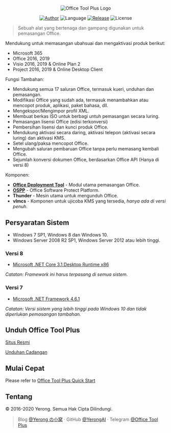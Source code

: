 #

<p align="center">
<img alt="Office Tool Plus Logo" src="https://otp.landian.vip/static/images/logo.png"/>
</p>

<p align="center">
<a href="https://www.coolhub.top/" target="_blank"><img alt="Author" src="https://img.shields.io/badge/Author-Yerong-blue?style=flat-square"/></a>
<img alt="Language" src="https://img.shields.io/badge/Language-C%23-green?style=flat-square"/>
<a href="https://otp.landian.vip/" target="_blank"><img alt="Release" src="https://img.shields.io/github/v/release/YerongAI/Office-Tool?style=flat-square"/></a>
<img alt="License" src="https://img.shields.io/github/license/YerongAI/Office-Tool?style=flat-square"/>
</p>

> Sebuah alat yang bertenaga dan gampang digunakan untuk pemasangan Office.

Mendukung untuk memasangan ubahsuai dan mengaktivasi produk berikut:

- Microsoft 365
- Office 2016, 2019
- Visio 2016, 2019 & Online Plan 2
- Project 2016, 2019 & Online Desktop Client

Fungsi Tambahan:

- Mendukung semua 17 saluran Office, termasuk kueri, unduhan dan pemasangan.
- Modifikasi Office yang sudah ada, termasuk menambahkan atau mencopot produk, aplikasi, paket bahasa, dll.
- Mengekspor/Mengimpor profil XML.
- Membuat berkas ISO untuk berbagi untuh pemasangan secara luring.
- Pemasangan lisensi Office (edisi terkonversi)
- Pembersihan lisensi dan kunci produk Office.
- Mendukung aktivasi secara daring, aktivasi telepon (aktivasi secara luring) dan aktivasi KMS.
- Setel ulang/paksa mencopot Office.
- Mengubah saluran pembaruan Office tanpa perlu memasang kembali Office.
- Sejumlah konversi dokumen Office, berdasarkan Office API (Hanya di versi 8)

Komponen:

- **[Office Deployment Tool](https://docs.microsoft.com/en-us/deployoffice/overview-office-deployment-tool)** - Modul utama pemasangan Office.
- **[OSPP](https://docs.microsoft.com/en-us/DeployOffice/vlactivation/tools-to-manage-volume-activation-of-office)** - Office Software Protect Platform.
- **Thunder** - Mesin utama untuk mengunduh Office.
- **vlmcs** - Komponen untuk ujicoba KMS yang tersedia, *hanya ada di versi penuh*.

## Persyaratan Sistem

- Windows 7 SP1, Windows 8 dan Windows 10.
- Windows Server 2008 R2 SP1, Windows Server 2012 atau lebih tinggi.

### Versi 8

- [Microsoft .NET Core 3.1 Desktop Runtime x86](https://dotnet.microsoft.com/download/dotnet-core/3.1)

*Catatan: Framework ini harus terpasang di semua sistem.*

### Versi 7

- [Microsoft .NET Framework 4.6.1](http://go.microsoft.com/fwlink/?LinkId=780597)

*Catatan: Versi sistem yang lebih tinggi pada Windows 10 dan tidak diperlukan pemasangan tambahan.*

## Unduh Office Tool Plus

[Situs Resmi](https://otp.landian.vip/)

[Unduhan Cadangan](https://download.coolhub.top/)

## Mulai Cepat

Please refer to [Office Tool Plus Quick Start](https://github.com/YerongAI/Office-Tool/wiki/Office-Tool-Plus-Quick-Start)

## Tentang

© 2016-2020 Yerong. Semua Hak Cipta Dilindungi.

> Blog [@Yerong の小窝](https://www.coolhub.top/) · GitHub [@YerongAI](https://github.com/YerongAI) · Telegram [@Office Tool Plus](https://t.me/otp_channel)
